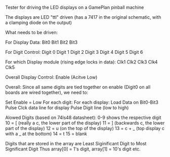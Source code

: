 Tester for driving the LED displays on a GamePlan pinball machine

The displays are LED "ttl" driven (has a 7417 in the original schematic, with a clamping diode on the output)

What needs to be driven:

For Display Data:
Bit0
Bit1
Bit2
Bit3

For Digit Control:
Digit 0
Digit 1
Digit 2
Digit 3
Digit 4
Digit 5
Digit 6

For which Display module (rising edge locks in data):
Clk1
Clk2
Clk3
Clk4
Clk5

Overall Display Control:
Enable (Acitve Low)


Overall:
Since all same digits are tied together on enable (Digit0 on all boards are wired together), we need to:

Set Enable = Low
For each digit:
	For each display:
		Load Data on Bit0-Bit3
		Pulse Clck data line for display
	Pulse Digit line (low to high)



Alowed Digits (based on 74ls48 datasheet):
0-9 shows the respective digit
10 = [ (really a c, the lower part of the display)
11 = ] (backwards c, the lower part of the display)
12 = u (on the top of the display)
13 = c +  _ (top display c with a _ at the bottom)
14 = t
15 = blank

Digits that are stored in the array are Least Siginificant Digit to Most Significant Digit
Thus array[0] = 1's digit, array[1] = 10's digit etc.

